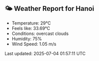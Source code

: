 <!-- WEATHER-START -->
## 🌤 Weather Report for Hanoi

- Temperature: 29°C
- Feels like: 33.69°C
- Conditions: overcast clouds
- Humidity: 75%
- Wind Speed: 1.05 m/s

Last updated: 2025-07-04 01:57:11 UTC
<!-- WEATHER-END -->
